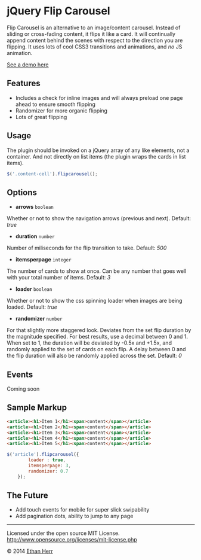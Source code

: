 jQuery Flip Carousel
====================

Flip Carousel is an alternative to an image/content carousel. Instead of sliding or cross-fading content, it flips it like a card. It will continually append content behind the scenes with respect to the direction you are flipping. It uses lots of cool CSS3 transitions and animations, and *no* JS animation.

[See a demo here](http://herrmedia.com/projects/flip/)

Features
--------
- Includes a check for inline images and will always preload one page ahead to ensure smooth flipping
- Randomizer for more organic flipping
- Lots of great flipping


Usage
-----
The plugin should be invoked on a jQuery array of any like elements, not a container. And not directly on list items (the plugin wraps the cards in list items).

```javascript
$('.content-cell').flipcarousel();
```

Options
-------

- **arrows**  ```boolean```

Whether or not to show the navigation arrows (previous and next).
Default: *true*

- **duration** ```number```

Number of miliseconds for the flip transition to take. 
Default: *500*

- **itemsperpage**  ```integer```

The number of cards to show at once. Can be any number that goes well with your total number of items.
Default: *3*

- **loader** ```boolean```

Whether or not to show the css spinning loader when images are being loaded. 
Default: *true*

- **randomizer** ```number```

For that slightly more staggered look. Deviates from the set flip duration by the magnitude specified. For best results, use a decimal between 0 and 1. When set to 1, the duration will be deviated by -0.5x and +1.5x, and randomly applied to the set of cards on each flip. A delay between 0 and the flip duration will also be randomly applied across the set.
Default: *0*


Events
------
Coming soon


Sample Markup
-------------

```html
<article><h1>Item 1</h1><span>content</span></article>
<article><h1>Item 2</h1><span>content</span></article>
<article><h1>Item 3</h1><span>content</span></article>
<article><h1>Item 4</h1><span>content</span></article>
<article><h1>Item 5</h1><span>content</span></article>
```

```javascript
$('article').flipcarousel({
		loader : true,
		itemsperpage: 3,
		randomizer: 0.7
	});
```

The Future
----------
- Add touch events for mobile for super slick swipability
- Add pagination dots, ability to jump to any page



- - -
Licensed under the open source MIT License.
http://www.opensource.org/licenses/mit-license.php

&copy; 2014 [Ethan Herr](http://www.herrmedia.com)
